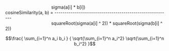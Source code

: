 ``` ```  
                                     sigma(a[i] * b[i])  
cosineSimilarity(a, b) = ---------------------------------------------------------  
                                     squareRoot(sigma(a[i] ^ 2)) * squareRoot(sigma(b[i] ^ 2))  
  
```math
\frac{ \sum_{i=1}^n a_i b_i } { \sqrt{\sum_{i=1}^n a_i^2} \sqrt{\sum_{i=1}^n b_i^2} }
```
